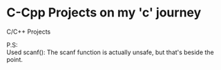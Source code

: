 # C-Cpp Projects on my 'c' journey
C/C++ Projects

P.S:<br>
Used scanf(): The scanf function is actually unsafe, but that's beside the point.
